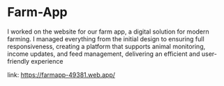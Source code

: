 # Farm-App
I worked on the website for our farm app, a digital solution for modern farming. I managed everything from the initial design to ensuring full responsiveness, creating a platform that supports animal monitoring, income updates, and feed management, delivering an efficient and user-friendly experience

link: https://farmapp-49381.web.app/
